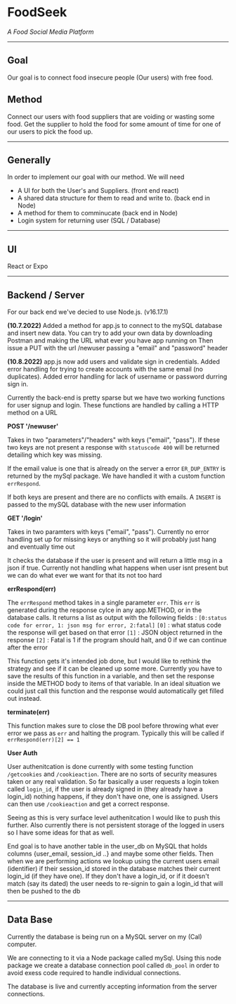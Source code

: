 # FoodSeek

*A Food Social Media Platform*

---

## Goal
Our goal is to connect food insecure people (Our users) with free food.


## Method
Connect our users with food suppliers that are voiding or wasting some food. Get the supplier to hold the food for some amount of time for one of our users to pick the food up.

---

## Generally
In order to implement our goal with our method. We will need
  - A UI for both the User's and Suppliers. (front end react)
  - A shared data structure for them to read and write to. (back end in Node)
  - A method for them to comminucate (back end in Node)
  - Login system for returning user (SQL / Database)


---

## UI

React or Expo

---

## Backend / Server

For our back end we've decied to use Node.js. (v16.17.1)

**(10.7.2022)** Added a method for app.js to connect to the mySQL database and insert new data. 
You can try to add your own data by downloading Postman and making the URL what ever you have app running on
Then issue a PUT with the url /newuser passing a "email" and "password" header

**(10.8.2022)** 
app.js now add users and validate sign in credentials. Added error handling for trying to create accounts with the same email 
(no duplicates). Added error handling for lack of username or password durring sign in.  

Currently the back-end is pretty sparse but we have two working functions for user signup and login.
These functions are handled by calling a HTTP method on a URL

**POST '/newuser'**

Takes in two "parameters"/"headers" with keys ("email", "pass").
If these two keys are not present a response with `statuscode 400` will be returned detailing which key was missing.

If the email value is one that is already on the server a error `ER_DUP_ENTRY` is returned by the mySql package. We have handled it with a custom function `errRespond`.

If both keys are present and there are no conflicts with emails. A `INSERT` is passed to the mySQL database with the new user information

**GET '/login'**

Takes in two paramters with keys ("email", "pass").
Currently no error handling set up for missing keys or anything so it will probably just hang and eventually time out

It checks the database if the user is present and will return a little msg in a json if true. Currently not handling what happens when user isnt present but we can do what ever we want for that its not too hard


**errRespond(err)**

The `errRespond` method takes in a single parameter `err`. This `err` is generated during the response cylce in any app.METHOD, or in the database calls.
It returns a list as output with the following fields : `[0:status code for error, 1: json msg for error, 2:fatal]`
`[0]` : what status code the response will get based on that error
`[1]` : JSON object returned in the response
`[2]` : Fatal is 1 if the program should halt, and 0 if we can continue after the error

This function gets it's intended job done, but I would like to rethink the strategy and see if it can be cleaned up some more.
Currently you have to save the results of this function in a variable, and then set the response inside the METHOD body to items of that variable.
In an ideal situation we could just call this function and the response would automatically get filled out instead.

**terminate(err)**

This function makes sure to close the DB pool before throwing what ever error we pass as `err` and halting the program.
Typically this will be called if `errRespond(err)[2] == 1`


**User Auth**

User authenitcation is done currently with some testing function `/getcookies` and `/cookieaction`.
There are no sorts of security measures taken or any real validation. So far basically a user requests a login token called `login_id`,
if the user is already signed in (they already have a login_id) nothing happens, if they don't have one, one is assigned. Users can then use `/cookieaction` and get a 
correct response.

Seeing as this is very surface level authenitcation I would like to push this further. Also currently there is not persistent storage of the logged in users so I have some ideas for that as well.

End goal is to have another table in the user_db on MySQL that holds columns {user_email, session_id ..} and maybe some other fields.
Then when we are performing actions we lookup using the current users email (identifier) if their session_id stored in the database matches their current login_id (if they have one). If they don't have a login_id, or if it doesn't match (say its dated)
 the user needs to re-signin to gain a login_id that will then be pushed to the db

---
## Data Base

Currently the database is being run on a MySQL server on my (Cal) computer. 

We are connecting to it via a Node package called mySql. Using this node package we create a database connection pool called `db_pool`
in order to avoid exess code required to handle individual connections.

The database is live and currently accepting information from the server connections.


